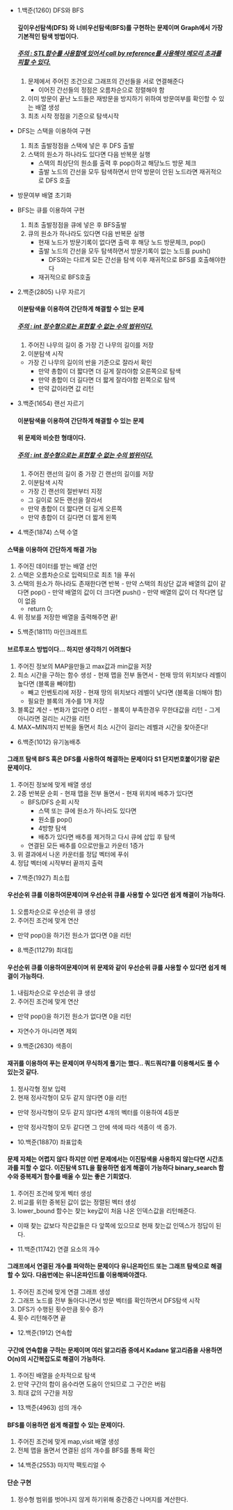- 1.백준(1260) DFS와 BFS
  #### 깊이우선탐색(DFS) 와 너비우선탐색(BFS)를 구현하는 문제이며 Graph에서 가장 기본적인 탐색 방법이다.
  ##### <u>주의 : STL함수를 사용함에 있어서 call by reference를 사용해야 메모리 초과를 피할 수 있다.</u>
  1. 문제에서 주어진 조건으로 그래프의 간선들을 서로 연결해준다
     - 이어진 간선들의 정점은 오름차순으로 정렬해야 함
  2. 이미 방문이 끝난 노드들은 재방문을 방지하기 위하여 방문여부를 확인할 수 있는 배열 생성
  3. 최초 시작 정점을 기준으로 탐색시작
- DFS는 스택을 이용하여 구현
  1. 최초 출발정점을 스택에 넣은 후 DFS 출발
  2. 스택의 원소가 하나라도 있다면 다음 반복문 실행
     - 스택의 최상단의 원소를 출력 후 pop()하고 해당노드 방문 체크
     - 출발 노드의 간선을 모두 탐색하면서 만약 방문이 안된 노드라면 재귀적으로 DFS 호출
- 방문여부 배열 초기화
- BFS는 큐를 이용하여 구현
  1. 최초 출발정점을 큐에 넣은 후 BFS출발
  2. 큐의 원소가 하나라도 있다면 다음 반복문 실행
     - 현재 노드가 방문기록이 없다면 출력 후 해당 노드 방문체크, pop()
     - 출발 노드의 간선을 모두 탐색하면서 방문기록이 없는 노드를 push()
       - DFS와는 다르게 모든 간선을 탐색 이후 재귀적으로 BFS를 호출해야한다
     - 재귀적으로 BFS호출



- 2.백준(2805) 나무 자르기

  #### 이분탐색을 이용하여 간단하게 해결할 수 있는 문제
  ##### <u>주의 : int 정수형으로는 표현할 수 없는 수의 범위이다.</u>


  1. 주어진 나무의 길이 중 가장 긴 나무의 길이를 저장
  2. 이분탐색 시작
    - 가장 긴 나무의 길이의 반을 기준으로 잘라서 확인
      - 만약 총합이 더 짧다면 더 길게 잘라야함 오른쪽으로 탐색
      - 만약 총합이 더 길다면 더 짧게 잘라야함 왼쪽으로 탐색
      - 만약 값이라면 값 리턴

- 3.백준(1654) 랜선 자르기

  #### 이분탐색을 이용하여 간단하게 해결할 수 있는 문제
  #### 위 문제와 비슷한 형태이다.
  ##### <u>주의 : int 정수형으로는 표현할 수 없는 수의 범위이다.</u>

  1. 주어진 랜선의 길이 중 가장 긴 랜선의 길이를 저장
  2. 이분탐색 시작
    - 가장 긴 랜선의 절반부터 지정
    - 그 길이로 모든 랜선을 잘라서 
    - 만약 총합이 더 짧다면 더 길게 오른쪽
    - 만약 총합이 더 길다면 더 짧게 왼쪽
    
  
- 4.백준(1874) 스택 수열

#### 스택을 이용하여 간단하게 해결 가능

  1. 주어진 데이터를 받는 배열 선언
  2. 스택은 오름차순으로 입력되므로 최초 1을 푸쉬
  3. 스택의 원소가 하나라도 존재한다면 반복
    - 만약 스택의 최상단 값과 배열의 값이 같다면 pop()
    - 만약 배열의 값이 더 크다면 push()
    - 만약 배열의 값이 더 작다면 답이 없음
      - return 0;
  4. 위 정보를 저장한 배열을 출력해주면 끝!

- 5.백준(18111) 마인크래프트

#### 브르투포스 방법이다... 하지만 생각하기 어려웠다

  1. 주어진 정보의 MAP을만들고 max값과 min값을 저장
  2. 최소 시간을 구하는 함수 생성
    - 현재 맵을 전부 돌면서
    - 현재 땅의 위치보다 레벨이 높다면 (블록을 빼야함)
      - 빼고 인벤토리에 저장
    - 현재 땅의 위치보다 레벨이 낮다면 (블록을 더해야 함)
      - 필요한 블록의 개수를 1개 저장
  3. 블록값 계산
    - 변화가 없다면 0 리턴
    - 블록이 부족한경우 무한대값을 리턴
    - 그게 아니라면 걸리는 시간을 리턴
  4. MAX~MIN까지 반복을 돌면서 최소 시간이 걸리는 레벨과 시간을 찾아준다!

- 6.백준(1012) 유기농배추

#### 그래프 탐색 BFS 혹은 DFS를 사용하여 해결하는 문제이다 S1 단지번호붙이기랑 같은 문제이다.

  1. 주어진 정보에 맞게 배열 생성
  2. 2중 반복문 순회
    - 현재 맵을 전부 돌면서
    - 현재 위치에 배추가 있다면
      - BFS/DFS 순회 시작
        - 스택 또는 큐에 원소가 하나라도 있다면
        - 원소를 pop()
        - 4방향 탐색
        - 배추가 있다면 배추를 제거하고 다시 큐에 삽입 후 탐색
      - 연결된 모든 배추를 0으로만들고 카운터 1증가
  3. 위 결과에서 나온 카운터를 정답 벡터에 푸쉬
  4. 정답 벡터에 시작부터 끝까지 출력

- 7.백준(1927) 최소힙

#### 우선순위 큐를 이용하여문제이며 우선순위 큐를 사용할 수 있다면 쉽게 해결이 가능하다.

1. 오름차순으로 우선순위 큐 생성
2. 주어진 조건에 맞게 연산
- 만약 pop()을 하기전 원소가 없다면 0을 리턴

- 8.백준(11279) 최대힙

#### 우선순위 큐를 이용하여문제이며 위 문제와 같이 우선순위 큐를 사용할 수 있다면 쉽게 해결이 가능하다.

1. 내림차순으로 우선순위 큐 생성
2. 주어진 조건에 맞게 연산
- 만약 pop()을 하기전 원소가 없다면 0을 리턴
- 자연수가 아니라면 제외

- 9.백준(2630) 색종이

#### 재귀를 이용하여 푸는 문제이며 무식하게 풀기는 했다.. 쿼드쿼리?를 이용해서도 풀 수 있는것 같다.

1. 정사각형 정보 입력
2. 현재 정사각형이 모두 같지 않다면 0을 리턴 
- 만약 정사각형이 모두 같지 않다면 4개의 벡터를 이용하여 4등분
- 만약 정사각형이 모두 같다면 그 안에 색에 따라 색종이 색 증가.

- 10.백준(18870) 좌표압축

#### 문제 자체는 어렵지 않다 하지만 이번 문제에서는 이진탐색을 사용하지 않는다면 시간초과를 피할 수 없다. 이진탐색 STL을 활용하면 쉽게 해결이 가능하다 binary_search 함수와 중복제거 함수를 배울 수 있는 좋은 기회였다.


1. 주어진 조건에 맞게 벡터 생성
2. 비교를 위한 중복된 값이 없는 정렬된 벡터 생성
3. lower_bound 함수는 찾는 key값이 처음 나온 인덱스값을 리턴해준다.
  - 이때 찾는 값보다 작은값들은 다 앞쪽에 있으므로 현재 찾는값 인덱스가 정답이 된다.


- 11.백준(11742) 연결 요소의 개수

#### 그래프에서 연결된 개수를 파악하는 문제이다 유니온파인드 또는 그래프 탐색으로 해결할 수 있다. 다음번에는 유니온파인드를 이용해봐야겠다.

1. 주어진 조건에 맞게 연결 그래프 생성
2. 그래프 노드를 전부 돌아다니면서 방문 벡터를 확인하면서 DFS탐색 시작
3. DFS가 수행된 횟수만큼 횟수 증가
4. 횟수 리턴해주면 끝


- 12.백준(1912) 연속합

#### 구간에 연속합을 구하는 문제이며 여러 알고리즘 중에서 Kadane 알고리즘을 사용하면 O(n)의 시간복잡도로 해결이 가능하다.

1. 주어진 배열을 순차적으로 탐색
2. 만약 구간의 합이 음수라면 도움이 안되므로 그 구간은 버림
3. 최대 값의 구간을 저장


- 13.백준(4963) 섬의 개수

#### BFS를 이용하면 쉽게 해결할 수 있는 문제이다.

1. 주어진 조건에 맞게 map,visit 배열 생성
2. 전체 맵을 돌면서 연결된 섬의 개수를 BFS를 통해 확인

- 14.백준(2553) 마지막 팩토리얼 수

#### 단순 구현

1. 정수형 범위를 벗어나지 않게 하기위해 중간중간 나머지를 계산한다.
